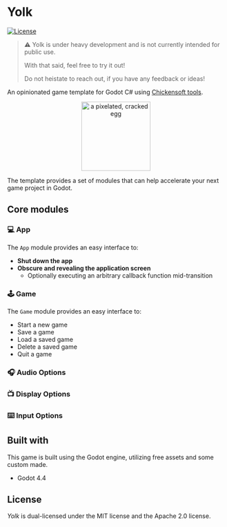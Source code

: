 # Yolk

[![License](https://img.shields.io/badge/license-MIT%2FApache--2.0-informational)](COPYRIGHT.md)

> ⚠️ Yolk is under heavy development and is not currently intended for public use.
>
> With that said, feel free to try it out!
>
> Do not heistate to reach out, if you have any feedback or ideas!

An opinionated game template for Godot C# using [Chickensoft tools](https://chickensoft.games/).

<p align="center">
  <img  alt="a pixelated, cracked egg" src="docs/media/logo.png" width="160" />
</p>

The template provides a set of modules that can help accelerate your next game project in Godot.

## Core modules

### 💻 App

The `App` module provides an easy interface to:

- **Shut down the app**
- **Obscure and revealing the application screen**
  - Optionally executing an arbitrary callback function mid-transition

### 🕹️ Game

The `Game` module provides an easy interface to:

- Start a new game
- Save a game
- Load a saved game
- Delete a saved game
- Quit a game

### 🎧 Audio Options



### 📺 Display Options

### ⌨️ Input Options




## Built with

This game is built using the Godot engine, utilizing free assets and some custom made.

- Godot 4.4

## License

_Yolk_ is dual-licensed under the MIT license and the Apache 2.0 license.
